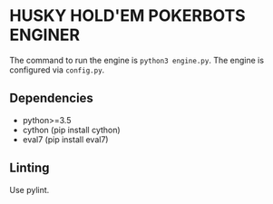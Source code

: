 # HUSKY HOLD'EM POKERBOTS ENGINER

The command to run the engine is `python3 engine.py`. The engine is configured via `config.py`.

## Dependencies
 - python>=3.5
 - cython (pip install cython)
 - eval7 (pip install eval7)

## Linting
Use pylint.
